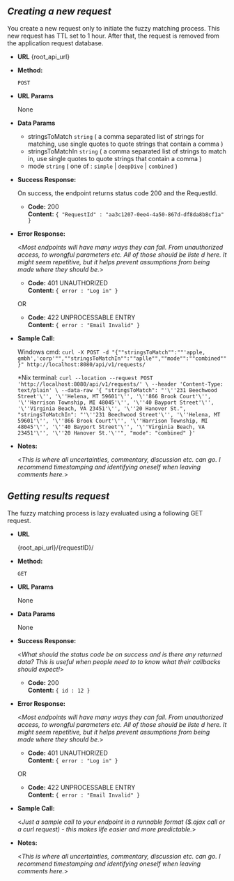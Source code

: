 ***Creating a new request***
----
  You create a new request only to initiate the fuzzy matching process. This new request has TTL set to 1 hour. After that, the request is removed from the application request database.

* **URL** 
  {root_api_url}

* **Method:**
  
  `POST`
  
*  **URL Params**

   None

* **Data Params**

  * stringsToMatch `string` ( a comma separated list of strings for matching, use single quotes to quote strings that contain a comma )
  * stringsToMatchIn `string` ( a comma separated list of strings to match in, use single quotes to quote strings that contain a comma )
  * mode `string` ( one of : `simple` | `deepDive` | `combined` )

* **Success Response:**
  
  On success, the endpoint returns status code 200 and the RequestId.

  * **Code:** 200 <br />
    **Content:** `{ "RequestId" : "aa3c1207-0ee4-4a50-867d-df8da8b8cf1a" }`
 
* **Error Response:**

  <_Most endpoints will have many ways they can fail. From unauthorized access, to wrongful parameters etc. All of those should be liste d here. It might seem repetitive, but it helps prevent assumptions from being made where they should be._>

  * **Code:** 401 UNAUTHORIZED <br />
    **Content:** `{ error : "Log in" }`

  OR

  * **Code:** 422 UNPROCESSABLE ENTRY <br />
    **Content:** `{ error : "Email Invalid" }`

* **Sample Call:**

	Windows cmd:
	`curl -X POST -d "{""stringsToMatch"":""'apple, gmbh','corp'"",""stringsToMatchIn"":""aplle"",""mode"":""combined""}" http://localhost:8080/api/v1/requests/`

	*Nix terminal:
	`curl --location --request POST 'http://localhost:8080/api/v1/requests/' \
	--header 'Content-Type: text/plain' \
	--data-raw '{
		"stringsToMatch": "'\''231 Beechwood Street'\'', '\''Helena, MT 59601'\'', '\''866 Brook Court'\'', '\''Harrison Township, MI 48045'\'', '\''40 Bayport Street'\'', '\''Virginia Beach, VA 23451'\'', '\''20 Hanover St.",
			"stringsToMatchIn": "'\''231 Beechwood Street'\'', '\''Helena, MT 59601'\'', '\''866 Brook Court'\'', '\''Harrison Township, MI 48045'\'', '\''40 Bayport Street'\'', '\''Virginia Beach, VA 23451'\'', '\''20 Hanover St.'\''",
			"mode": "combined"
	}'`

* **Notes:**

  <_This is where all uncertainties, commentary, discussion etc. can go. I recommend timestamping and identifying oneself when leaving comments here._> 

***Getting results request***
----
  The fuzzy matching process is lazy evaluated using a following GET request. 

* **URL**

  {root_api_url}/{requestID}/

* **Method:**
  
  `GET`
  
*  **URL Params**

   None

* **Data Params**

   None

* **Success Response:**
  
  <_What should the status code be on success and is there any returned data? This is useful when people need to to know what their callbacks should expect!_>

  * **Code:** 200 <br />
    **Content:** `{ id : 12 }`
 
* **Error Response:**

  <_Most endpoints will have many ways they can fail. From unauthorized access, to wrongful parameters etc. All of those should be liste d here. It might seem repetitive, but it helps prevent assumptions from being made where they should be._>

  * **Code:** 401 UNAUTHORIZED <br />
    **Content:** `{ error : "Log in" }`

  OR

  * **Code:** 422 UNPROCESSABLE ENTRY <br />
    **Content:** `{ error : "Email Invalid" }`

* **Sample Call:**

  <_Just a sample call to your endpoint in a runnable format ($.ajax call or a curl request) - this makes life easier and more predictable._> 

* **Notes:**

  <_This is where all uncertainties, commentary, discussion etc. can go. I recommend timestamping and identifying oneself when leaving comments here._> 